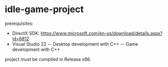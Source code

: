 # idle-game-project

prerequisites:
- DirectX SDK: https://www.microsoft.com/en-us/download/details.aspx?id=6812
- Visual Studio 22
-- Desktop development with C++
-- Game development with C++

project must be compiled in Release x86.
